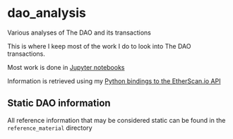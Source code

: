 # dao_analysis
Various analyses of The DAO and its transactions

This is where I keep most of the work I do to look into The DAO transactions. 

Most work is done in [Jupyter notebooks](https://jupyter.org/)

Information is retrieved using my [Python bindings to the EtherScan.io API](https://github.com/corpetty/py-etherscan-api.git)

## Static DAO information
All reference information that may be considered static can be found in the `reference_material` directory
